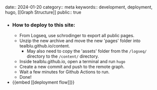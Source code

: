 date:: 2024-01-20
category:: meta
keywords:: development, deployment, hugo, [[Graph Structure]] 
public:: true

- ### How to deploy to this site:
	- From Logseq, use schrodinger to export all public pages.
	- Unzip the new archive and move the new 'pages' folder into tealblu.github.io/content.
		- May also need to copy the 'assets' folder from the `/logseq/` directory to the `/content/` directory.
	- Inside tealblu.github.io, open a terminal and run `hugo`
	- Create a new commit and push to the remote graph.
	- Wait a few minutes for Github Actions to run.
	- Done!
- {{embed [[deployment flow]]}}